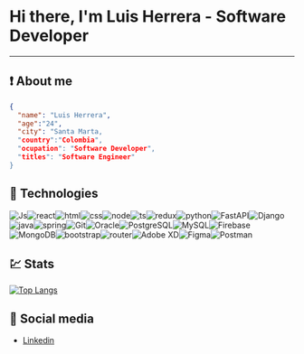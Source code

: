 # Hi there, I'm Luis Herrera - Software Developer
___

## ❗ About me
```json
{
  "name": "Luis Herrera",
  "age":"24",
  "city": "Santa Marta,
  "country":"Colombia",
  "ocupation": "Software Developer",
  "titles": "Software Engineer"
}
```

## 💾 Technologies
![Js](https://img.shields.io/badge/JavaScript-323330?style=for-the-badge&logo=javascript&logoColor=F7DF1E)![react](https://img.shields.io/badge/React-20232A?style=for-the-badge&logo=react&logoColor=61DAFB)![html](https://img.shields.io/badge/HTML5-E34F26?style=for-the-badge&logo=html5&logoColor=white)![css](https://img.shields.io/badge/CSS3-1572B6?style=for-the-badge&logo=css3&logoColor=white)![node](https://img.shields.io/badge/Node.js-43853D?style=for-the-badge&logo=node.js&logoColor=white)![ts](https://img.shields.io/badge/TypeScript-007ACC?style=for-the-badge&logo=typescript&logoColor=white)![redux](https://img.shields.io/badge/Redux-593D88?style=for-the-badge&logo=redux&logoColor=white)![python](https://img.shields.io/badge/Python-14354C?style=for-the-badge&logo=python&logoColor=white)![FastAPI](https://img.shields.io/static/v1?style=for-the-badge&message=FastAPI&color=009688&logo=FastAPI&logoColor=FFFFFF&label=)![Django](https://img.shields.io/static/v1?style=for-the-badge&message=Django&color=092E20&logo=Django&logoColor=FFFFFF&label=)![java](https://img.shields.io/badge/Java-ED8B00?style=for-the-badge&logo=java&logoColor=white)![spring](https://img.shields.io/badge/Spring-6DB33F?style=for-the-badge&logo=spring&logoColor=white)![Git](https://img.shields.io/static/v1?style=for-the-badge&message=Git&color=F05032&logo=Git&logoColor=FFFFFF&label=)![Oracle](https://img.shields.io/static/v1?style=for-the-badge&message=Oracle&color=F80000&logo=Oracle&logoColor=FFFFFF&label=)![PostgreSQL](https://img.shields.io/static/v1?style=for-the-badge&message=PostgreSQL&color=4169E1&logo=PostgreSQL&logoColor=FFFFFF&label=)![MySQL](https://img.shields.io/static/v1?style=for-the-badge&message=MySQL&color=4479A1&logo=MySQL&logoColor=FFFFFF&label=)![Firebase](https://img.shields.io/static/v1?style=for-the-badge&message=Firebase&color=222222&logo=Firebase&logoColor=FFCA28&label=)![MongoDB](https://img.shields.io/static/v1?style=for-the-badge&message=MongoDB&color=47A248&logo=MongoDB&logoColor=FFFFFF&label=)![bootstrap](https://img.shields.io/badge/Bootstrap-563D7C?style=for-the-badge&logo=bootstrap&logoColor=white)![router](https://img.shields.io/badge/React_Router-CA4245?style=for-the-badge&logo=react-router&logoColor=white)![Adobe XD](https://img.shields.io/static/v1?style=for-the-badge&message=Adobe+XD&color=FF61F6&logo=Adobe+XD&logoColor=FFFFFF&label=)![Figma](https://img.shields.io/static/v1?style=for-the-badge&message=Figma&color=F24E1E&logo=Figma&logoColor=FFFFFF&label=)![Postman](https://img.shields.io/static/v1?style=for-the-badge&message=Postman&color=FF6C37&logo=Postman&logoColor=FFFFFF&label=)

## 💹 Stats
[![Top Langs](https://github-readme-stats.vercel.app/api/top-langs/?username=derekcantillo&layout=compact&theme=tokyonight)](https://github.com/anuraghazra/github-readme-stats)

## 📲  Social media
- [Linkedin](https://www.linkedin.com/in/luis-herrera-cárdenas/)

